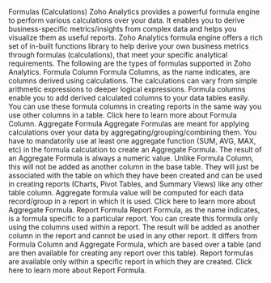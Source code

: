 Formulas (Calculations)
Zoho Analytics provides a powerful formula engine to perform various calculations over your data. It enables you to derive business-specific metrics/insights from complex data and helps you visualize them as useful reports.
Zoho Analytics formula engine offers a rich set of in-built functions library to help derive your own business metrics through formulas (calculations), that meet your specific analytical requirements.
The following are the types of formulas supported in Zoho Analytics.
Formula Column
Formula Columns, as the name indicates, are columns derived using calculations. The calculations can vary from simple arithmetic expressions to deeper logical expressions.
Formula columns enable you to add derived calculated columns to your data tables easily. You can use these formula columns in creating reports in the same way you use other columns in a table.
Click here to learn more about Formula Column.
Aggregate Formula
Aggregate Formulas are meant for applying calculations over your data by aggregating/grouping/combining them. You have to mandatorily use at least one aggregate function (SUM, AVG, MAX, etc) in the formula calculation to create an Aggregate Formula.
The result of an Aggregate Formula is always a numeric value. Unlike Formula Column, this will not be added as another column in the base table. They will just be associated with the table on which they have been created and can be used in creating reports (Charts, Pivot Tables, and Summary Views) like any other table column.
Aggregate formula value will be computed for each data record/group in a report in which it is used.
Click here to learn more about Aggregate Formula.
Report Formula
Report Formula, as the name indicates, is a formula specific to a particular report. You can create this formula only using the columns used within a report. The result will be added as another column in the report and cannot be used in any other report.
It differs from Formula Column and Aggregate Formula, which are based over a table (and are then available for creating any report over this table). Report formulas are available only within a specific report in which they are created.
Click here to learn more about Report Formula.